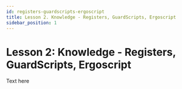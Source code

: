 ```yaml
---
id: registers-guardscripts-ergoscript
title: Lesson 2. Knowledge - Registers, GuardScripts, Ergoscript
sidebar_position: 1
---
```


# Lesson 2: Knowledge - Registers, GuardScripts, Ergoscript

Text here